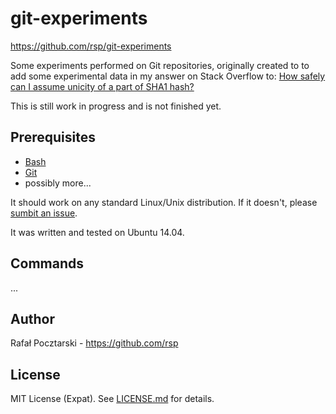 git-experiments
===============

https://github.com/rsp/git-experiments

Some experiments performed on Git repositories, originally created
to to add some experimental data in my answer on Stack Overflow to:
[How safely can I assume unicity of a part of SHA1 hash?](http://stackoverflow.com/questions/5388781/how-safely-can-i-assume-unicity-of-a-part-of-sha1-hash/5388847#5388847)

This is still work in progress and is not finished yet.

Prerequisites
-------------
* [Bash](https://www.gnu.org/software/bash/)
* [Git](http://git-scm.com/)
* possibly more...

It should work on any standard Linux/Unix distribution. If it doesn't,
please [sumbit an issue](https://github.com/rsp/git-experiments/issues).

It was written and tested on Ubuntu 14.04.

Commands
--------

...

Author
------
Rafał Pocztarski - https://github.com/rsp

License
-------
MIT License (Expat). See [LICENSE.md](LICENSE.md) for details.
